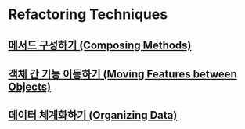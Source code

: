 # Refactoring Techniques

## [메서드 구성하기 (Composing Methods)](./composing-methods/index.md)

## [객체 간 기능 이동하기 (Moving Features between Objects)](./moving-features-between-objects/index.md)

## [데이터 체계화하기 (Organizing Data)](./organizing-data/index.md)
